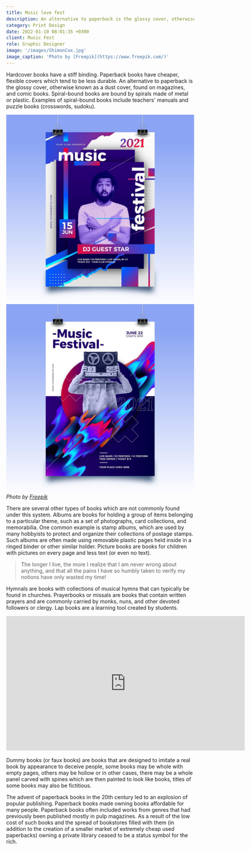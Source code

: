 ```yaml
---
title: Music love fest
description: An alternative to paperback is the glossy cover, otherwise known as a dust cover, found on magazines, and comic books.
category: Print Design
date: 2022-01-10 08:01:35 +0300
client: Music Fest
role: Graphic Designer
image: '/images/ShimonCox.jpg'
image_caption: 'Photo by [Freepik](https://www.freepik.com/)'
---
```


Hardcover books have a stiff binding. Paperback books have cheaper, flexible covers which tend to be less durable. An alternative to paperback is the glossy cover, otherwise known as a dust cover, found on magazines, and comic books. Spiral-bound books are bound by spirals made of metal or plastic. Examples of spiral-bound books include teachers' manuals and puzzle books (crosswords, sudoku).

<div class="gallery-box">
  <div class="gallery">
    <img src="/images/work-1-2.jpg" loading="lazy" alt="Project">
    <img src="/images/work-1-3.jpg" loading="lazy" alt="Project">
  </div>
  <em>Photo by <a href="https://www.freepik.com/" target="_blank">Freepik</a></em>
</div>

There are several other types of books which are not commonly found under this system. Albums are books for holding a group of items belonging to a particular theme, such as a set of photographs, card collections, and memorabilia. One common example is stamp albums, which are used by many hobbyists to protect and organize their collections of postage stamps. Such albums are often made using removable plastic pages held inside in a ringed binder or other similar holder. Picture books are books for children with pictures on every page and less text (or even no text).

> The longer I live, the more I realize that I am never wrong about anything, and that all the pains I have so humbly taken to verify my notions have only wasted my time!

Hymnals are books with collections of musical hymns that can typically be found in churches. Prayerbooks or missals are books that contain written prayers and are commonly carried by monks, nuns, and other devoted followers or clergy. Lap books are a learning tool created by students.

<p><iframe src="https://player.vimeo.com/video/148003889?h=d36b8b4cbb" loading="lazy" width="640" height="360" frameborder="0" allowfullscreen></iframe></p>

Dummy books (or faux books) are books that are designed to imitate a real book by appearance to deceive people, some books may be whole with empty pages, others may be hollow or in other cases, there may be a whole panel carved with spines which are then painted to look like books,  titles of some books may also be fictitious.

The advent of paperback books in the 20th century led to an explosion of popular publishing. Paperback books made owning books affordable for many people. Paperback books often included works from genres that had previously been published mostly in pulp magazines. As a result of the low cost of such books and the spread of bookstores filled with them (in addition to the creation of a smaller market of extremely cheap used paperbacks) owning a private library ceased to be a status symbol for the rich.
